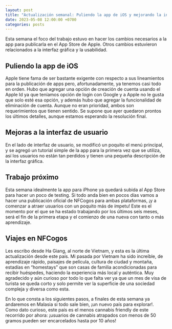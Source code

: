 ```yaml
---
layout: post
title: "Actualización semanal: Puliendo la app de iOS y mejorando la interfaz de usuario"
date: 2023-05-08 12:00:00 +0700
categories: posts
---
```


Esta semana el foco del trabajo estuvo en hacer los cambios necesarios a la app para publicarla en el App Store de Apple. Otros cambios estuvieron relacionados a la interfaz gráfica y la usabilidad.

## Puliendo la app de iOS

Apple tiene fama de ser bastante exigente con respecto a sus lineamientos para la publicación de apps pero, afortunadamente, ya tenemos casi todo en orden. Hubo que agregar una opción de creación de cuenta usando el Apple Id ya que teníamos opción de login con Google y a Apple no le gusta que solo esté esa opción, y además hubo que agregar la funcionalidad de eliminación de cuenta. Aunque no eran prioridad, ambos son requerimientos que tienen sentido. Se supone que ayer quedaron prontos los últimos detalles, aunque estamos esperando la resolución final.

## Mejoras a la interfaz de usuario

En el lado de interfaz de usuario, se modificó un poquito el menú principal, y se agregó un tutorial simple de la app para la primera vez que se utiliza, así los usuarios no están tan perdidos y tienen una pequeña descripción de la interfaz gráfica.

## Trabajo próximo

Esta semana idealmente la app para iPhone ya quedará subida al App Store para hacer un poco de testing. Si todo anda bien en pocos días vamos a hacer una publicación oficial de NFCogos para ambas plataformas, ¡y a comenzar a atraer usuarios con un poquito más de ímpetu! Este es el momento por el que se ha estado trabajando por los últimos seis meses, será el fin de la primera etapa y el comienzo de una nueva con tanto o más aprendizaje.

## Viajes en NFCogos

Les escribo desde Ha Giang, al norte de Vietnam, y esta es la última actualización desde este país. Mi pasada por Vietnam ha sido increíble, de aprendizaje rápido, paisajes de película, cultura de ciudad y montaña, estadías en “homestays” que son casas de familia acondicionadas para recibir huéspedes, haciendo la experiencia más local y auténtica. Muy agradecido y aún curioso por todo lo que falta ver ya que un mes de visa de turista se queda corto y solo permite ver la superficie de una sociedad compleja y diversa como esta.

En lo que consta a los siguientes pasos, a finales de esta semana ya andaremos en Malasia si todo sale bien, ¡un nuevo país para explorar!. Como dato curioso, este país es el menos cannabis friendly de este recorrido por ahora: ¡usuarios de cannabis atrapados con menos de 50 gramos pueden ser encarcelados hasta por 10 años!
